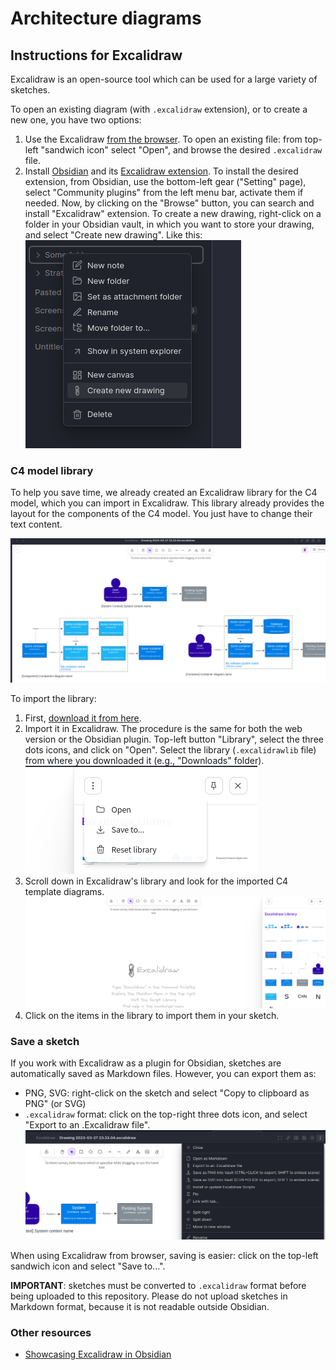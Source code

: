 # Architecture diagrams

## Instructions for Excalidraw

Excalidraw is an open-source tool which can be used for a large variety of sketches.

To open an existing diagram (with `.excalidraw` extension), or to create a new one, you have two options:

1. Use the Excalidraw [from the browser](https://excalidraw.com/). To open an existing file: from top-left "sandwich icon"
select "Open", and browse the desired `.excalidraw` file.
2. Install [Obsidian](https://obsidian.md/) and its [Excalidraw extension](https://github.com/zsviczian/obsidian-excalidraw-plugin).
To install the desired extension, from Obsidian, use the bottom-left gear ("Setting" page), select "Community plugins"
from the left menu bar, activate them if needed. Now, by clicking on the "Browse" button, you can search and install
"Excalidraw" extension. To create a new drawing, right-click on a folder in your Obsidian vault, in which you want to
store your drawing, and select "Create new drawing". Like this: ![create-drawing](Excalidraw/img/tutorial-01.png)

### C4 model library

To help you save time, we already created an Excalidraw library for the C4 model, which you can import in Excalidraw.
This library already provides the layout for the components of the C4 model. You just have to change their text content.

![sample-library](Excalidraw/img/tutorial-04.png)

To import the library:

1. First, [download it from here](Excalidraw/c4-model-architecture-design.excalidrawlib).
2. Import it in Excalidraw. The procedure is the same for both the web version or the Obsidian plugin. Top-left button
"Library", select the three dots icons, and click on "Open". Select the library (`.excalidrawlib` file) from where you
downloaded it (e.g., "Downloads" folder). ![open-library](Excalidraw/img/tutorial-02.png)
3. Scroll down in Excalidraw's library and look for the imported C4 template diagrams. ![my-library](Excalidraw/img/tutorial-03.png)
4. Click on the items in the library to import them in your sketch.

### Save a sketch

If you work with Excalidraw as a plugin for Obsidian, sketches are automatically saved as
Markdown files. However, you can export them as:

- PNG, SVG: right-click on the sketch and select "Copy to clipboard as PNG" (or SVG)
- `.excalidraw` format: click on the top-right three dots icon, and select "Export to an .Excalidraw file". ![export-excalidraw](Excalidraw/img/tutorial-05.png)

When using Excalidraw from browser, saving is easier: click on the top-left sandwich icon and select "Save to...".

**IMPORTANT**: sketches must be converted to `.excalidraw` format before being uploaded to this repository.
Please do not upload sketches in Markdown format, because it is not readable outside Obsidian.

### Other resources

- [Showcasing Excalidraw in Obsidian](https://www.youtube.com/watch?v=o0exK-xFP3k)
